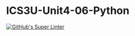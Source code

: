 # ICS3U-Unit4-06-Python

[![GitHub's Super Linter](https://github.com/Dahrio-Francois/ICS3U-Unit4-06-Python/workflows/GitHub's%20Super%20Linter/badge.svg)](https://github.com/Dahrio-Francois/ICS3U-Unit4-06-Python/actions)
